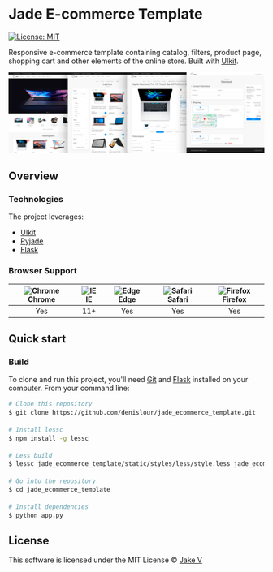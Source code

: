 # Jade E-commerce Template
[![License: MIT](https://img.shields.io/badge/license-MIT-blue.svg)](https://github.com/denislour/jade_ecommerce_template/blob/master/LICENSE)

Responsive e-commerce template containing catalog, filters, product page, shopping cart and other elements of the online store. Built with [UIkit](https://getuikit.com).


[![Computer store e-commerce template](https://raw.githubusercontent.com/denislour/jade_ecommerce_template/master/static/images/preview.png "Computer store e-commerce template")](https://raw.githubusercontent.com/denislour/jade_ecommerce_template/master/static/images/preview.png  "Computer store e-commerce template")

## Overview

### Technologies

The project leverages:

- [UIkit](https://github.com/uikit/uikit)
- [Pyjade](https://github.com/syrusakbary/pyjade)
- [Flask](https://github.com/pallets/flask)

### Browser Support
| <img src="https://user-images.githubusercontent.com/1215767/34348387-a2e64588-ea4d-11e7-8267-a43365103afe.png" alt="Chrome" width="16px" height="16px" /> Chrome | <img src="https://user-images.githubusercontent.com/1215767/34348590-250b3ca2-ea4f-11e7-9efb-da953359321f.png" alt="IE" width="16px" height="16px" /> IE | <img src="https://user-images.githubusercontent.com/1215767/34348380-93e77ae8-ea4d-11e7-8696-9a989ddbbbf5.png" alt="Edge" width="16px" height="16px" /> Edge | <img src="https://user-images.githubusercontent.com/1215767/34348394-a981f892-ea4d-11e7-9156-d128d58386b9.png" alt="Safari" width="16px" height="16px" /> Safari | <img src="https://user-images.githubusercontent.com/1215767/34348383-9e7ed492-ea4d-11e7-910c-03b39d52f496.png" alt="Firefox" width="16px" height="16px" /> Firefox |
| :---------: | :---------: | :---------: | :---------: | :---------: |
| Yes | 11+ | Yes | Yes | Yes |

## Quick start

### Build

To clone and run this project, you'll need [Git](https://git-scm.com) and [Flask](https://flask.palletsprojects.com/en/1.1.x/) installed on your computer. From your command line:

```bash
# Clone this repository
$ git clone https://github.com/denislour/jade_ecommerce_template.git

# Install lessc
$ npm install -g lessc

# Less build
$ lessc jade_ecommerce_template/static/styles/less/style.less jade_ecommerce_template/static/styles.css

# Go into the repository
$ cd jade_ecommerce_template 

# Install dependencies
$ python app.py
```

## License

This software is licensed under the MIT License © [Jake V](https://github.com/denislour)
